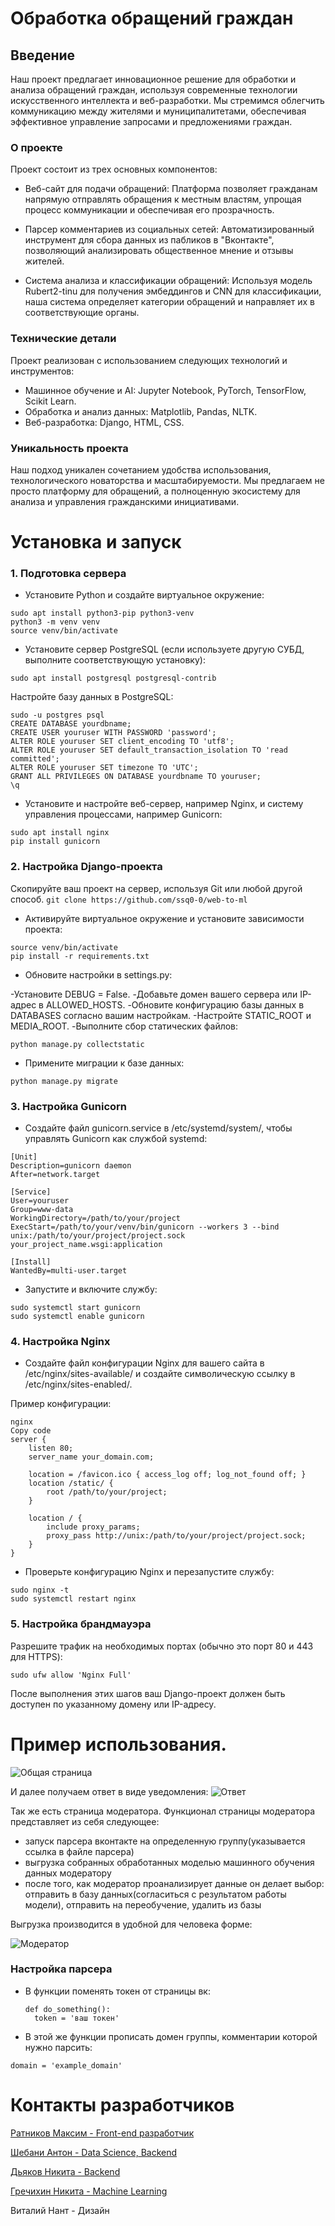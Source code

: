 # Обработка обращений граждан

## Введение

Наш проект предлагает инновационное решение для обработки и анализа обращений граждан, используя современные технологии искусственного интеллекта и веб-разработки. Мы стремимся облегчить коммуникацию между жителями и муниципалитетами, обеспечивая эффективное управление запросами и предложениями граждан.

### О проекте

Проект состоит из трех основных компонентов:

* Веб-сайт для подачи обращений: Платформа позволяет гражданам напрямую отправлять обращения к местным властям, упрощая процесс коммуникации и обеспечивая его прозрачность.

* Парсер комментариев из социальных сетей: Автоматизированный инструмент для сбора данных из пабликов в "Вконтакте", позволяющий анализировать общественное мнение и отзывы жителей.

* Система анализа и классификации обращений: Используя модель Rubert2-tinu для получения эмбеддингов и CNN для классификации, наша система определяет категории обращений и направляет их в соответствующие органы.

### Технические детали

Проект реализован с использованием следующих технологий и инструментов:

* Машинное обучение и AI: Jupyter Notebook, PyTorch, TensorFlow, Scikit Learn.
* Обработка и анализ данных: Matplotlib, Pandas, NLTK.
* Веб-разработка: Django, HTML, CSS.

### Уникальность проекта

Наш подход уникален сочетанием удобства использования, технологического новаторства и масштабируемости. Мы предлагаем не просто платформу для обращений, а полноценную экосистему для анализа и управления гражданскими инициативами.


# Установка и запуск

### 1. Подготовка сервера

* Установите Python и создайте виртуальное окружение:
```sudo apt update
sudo apt install python3-pip python3-venv
python3 -m venv venv
source venv/bin/activate
```
* Установите сервер PostgreSQL (если используете другую СУБД, выполните соответствующую установку):

```
sudo apt install postgresql postgresql-contrib
```

Настройте базу данных в PostgreSQL:
```
sudo -u postgres psql
CREATE DATABASE yourdbname;
CREATE USER youruser WITH PASSWORD 'password';
ALTER ROLE youruser SET client_encoding TO 'utf8';
ALTER ROLE youruser SET default_transaction_isolation TO 'read committed';
ALTER ROLE youruser SET timezone TO 'UTC';
GRANT ALL PRIVILEGES ON DATABASE yourdbname TO youruser;
\q
```

* Установите и настройте веб-сервер, например Nginx, и систему управления процессами, например Gunicorn:
```
sudo apt install nginx
pip install gunicorn
```
### 2. Настройка Django-проекта
Скопируйте ваш проект на сервер, используя Git или любой другой способ.
```git clone https://github.com/ssq0-0/web-to-ml ```

* Активируйте виртуальное окружение и установите зависимости проекта:
```
source venv/bin/activate
pip install -r requirements.txt
```

* Обновите настройки в settings.py:

-Установите DEBUG = False.
-Добавьте домен вашего сервера или IP-адрес в ALLOWED_HOSTS.
-Обновите конфигурацию базы данных в DATABASES согласно вашим настройкам.
-Настройте STATIC_ROOT и MEDIA_ROOT.
-Выполните сбор статических файлов:
```
python manage.py collectstatic
```

* Примените миграции к базе данных:
```
python manage.py migrate
```

### 3. Настройка Gunicorn

* Создайте файл gunicorn.service в /etc/systemd/system/, чтобы управлять Gunicorn как службой systemd:

```
[Unit]
Description=gunicorn daemon
After=network.target

[Service]
User=youruser
Group=www-data
WorkingDirectory=/path/to/your/project
ExecStart=/path/to/your/venv/bin/gunicorn --workers 3 --bind unix:/path/to/your/project/project.sock your_project_name.wsgi:application

[Install]
WantedBy=multi-user.target
```

* Запустите и включите службу:
```
sudo systemctl start gunicorn
sudo systemctl enable gunicorn
```

### 4. Настройка Nginx

* Создайте файл конфигурации Nginx для вашего сайта в /etc/nginx/sites-available/ и создайте символическую ссылку в /etc/nginx/sites-enabled/.

Пример конфигурации:
```
nginx
Copy code
server {
    listen 80;
    server_name your_domain.com;

    location = /favicon.ico { access_log off; log_not_found off; }
    location /static/ {
        root /path/to/your/project;
    }

    location / {
        include proxy_params;
        proxy_pass http://unix:/path/to/your/project/project.sock;
    }
}
```
 * Проверьте конфигурацию Nginx и перезапустите службу:

```
sudo nginx -t
sudo systemctl restart nginx
```

### 5. Настройка брандмауэра

Разрешите трафик на необходимых портах (обычно это порт 80 и 443 для HTTPS):
```
sudo ufw allow 'Nginx Full'
```
После выполнения этих шагов ваш Django-проект должен быть доступен по указанному домену или IP-адресу.

# Пример использования.
![Общая страница](https://i.ibb.co/1q2kMpZ/2024-03-16-01-11-22.jpg)

И далее получаем ответ в виде уведомления:
![Ответ](https://i.ibb.co/4PqQ1f2/2024-03-16-01-11-30.png)

Так же есть страница модератора. Функционал страницы модератора представляет из себя следующее:

- запуск парсера вконтакте на определенную группу(указывается ссылка в файле парсера)
- выгрузка собранных обработанных моделью машинного обучения данных модератору
- после того, как модератор проанализирует данные он делает выбор: отправить в базу данных(согласиться с результатом работы модели), отправить на переобучение, удалить из базы

Выгрузка производится в удобной для человека форме:

![Модератор](https://i.ibb.co/KKyCBSk/2024-03-16-01-12-03.png)

### Настройка парсера

* В функции поменять токен от страницы вк:
  ```
  def do_something():
    token = 'ваш токен'
  ```

* В этой же функции прописать домен группы, комментарии которой нужно парсить:
```
domain = 'example_domain'
```

# Контакты разработчиков
[Ратников Максим - Front-end разработчик](https://github.com/RatnikovMax)

[Шебани Антон - Data Science, Backend](https://github.com/modecstap)

[Дьяков Никита - Backend](https://github.com/ssq0-0)

[Гречихин Никита - Machine Learning](https://github.com/f0rxz)

Виталий Нант - Дизайн



